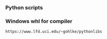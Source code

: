 ### **Python scripts**


### **Windows whl for compiler**


`https://www.lfd.uci.edu/~gohlke/pythonlibs` 